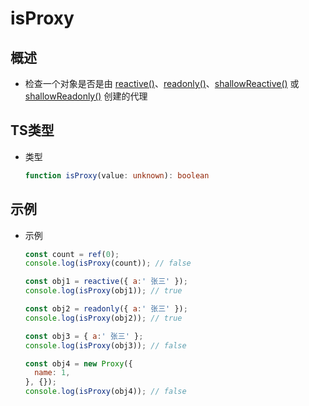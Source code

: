 # isProxy

## 概述

  - 检查一个对象是否是由 [reactive()](https://staging-cn.vuejs.org/api/reactivity-core.html#reactive "reactive()")、[readonly()](https://staging-cn.vuejs.org/api/reactivity-core.html#readonly "readonly()")、[shallowReactive()](https://staging-cn.vuejs.org/api/reactivity-advanced.html#shallowreactive "shallowReactive()") 或 [shallowReadonly()](https://staging-cn.vuejs.org/api/reactivity-advanced.html#shallowreadonly "shallowReadonly()") 创建的代理

## TS类型

  - 类型

    ```typescript
    function isProxy(value: unknown): boolean
    ```

## 示例

  - 示例

    ```js
    const count = ref(0);
    console.log(isProxy(count)); // false

    ```

    ```js
    const obj1 = reactive({ a:' 张三' });
    console.log(isProxy(obj1)); // true
    ```

    ```js
    const obj2 = readonly({ a:' 张三' });
    console.log(isProxy(obj2)); // true
    ```

    ```js
    const obj3 = { a:' 张三' };
    console.log(isProxy(obj3)); // false
    ```

    ```js
    const obj4 = new Proxy({
      name: 1,
    }, {});
    console.log(isProxy(obj4)); // false
    ```
